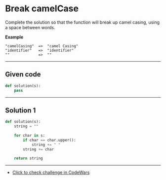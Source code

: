 # Break camelCase

Complete the solution so that the function will break up camel casing, using a space between words.

**Example**
```
"camelCasing"  =>  "camel Casing"
"identifier"   =>  "identifier"
""             =>  ""
```

---

## Given code
```python
def solution(s):
    pass
```

---

## Solution 1
```python
def solution(s):
    string = ""
    
    for char in s:
        if char == char.upper():
            string += " "
        string += char
        
    return string
```

---

- [Click to check challenge in CodeWars](https://www.codewars.com/kata/5208f99aee097e6552000148)
